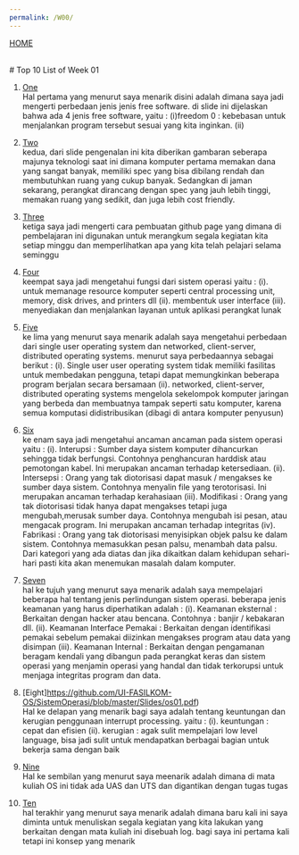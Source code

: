 ```yaml
---
permalink: /W00/
---
```

[HOME](../)

<br>
# Top 10 List of Week 01

1. [One](https://github.com/UI-FASILKOM-OS/SistemOperasi/blob/master/Slides/os01.pdf)<br>
Hal pertama yang menurut saya menarik disini adalah dimana saya jadi mengerti perbedaan jenis jenis free software.
di slide ini dijelaskan bahwa ada 4 jenis free software, yaitu : (i)freedom 0 : kebebasan untuk menjalankan program tersebut
sesuai yang kita inginkan. (ii)

2. [Two](https://github.com/UI-FASILKOM-OS/SistemOperasi/blob/master/Slides/os01.pdf)<br>
kedua, dari slide pengenalan ini kita diberikan gambaran seberapa majunya teknologi saat ini
dimana komputer pertama memakan dana yang sangat banyak, memiliki spec yang bisa dibilang rendah
dan membutuhkan ruang yang cukup banyak. Sedangkan di jaman sekarang, perangkat dirancang dengan
spec yang jauh lebih tinggi, memakan ruang yang sedikit, dan juga lebih cost friendly.

3. [Three](https://github.com/UI-FASILKOM-OS/SistemOperasi/blob/master/Slides/os01.pdf)<br>
ketiga saya jadi mengerti cara pembuatan github page yang dimana di pembelajaran ini digunakan
untuk merangkum segala kegiatan kita setiap minggu dan memperlihatkan apa yang kita telah
pelajari selama seminggu

4. [Four](https://github.com/UI-FASILKOM-OS/SistemOperasi/blob/master/Slides/os01.pdf)<br>
keempat saya jadi mengetahui fungsi dari sistem operasi yaitu :
    (i). untuk memanage resource komputer seperti central processing unit, memory, disk drives, and printers dll
    (ii). membentuk user interface
    (iii). menyediakan dan menjalankan layanan untuk aplikasi perangkat lunak

5. [Five](https://github.com/UI-FASILKOM-OS/SistemOperasi/blob/master/Slides/os01.pdf)<br>
ke lima yang menurut saya menarik adalah saya mengetahui perbedaan dari single user
operating system dan networked, client-server, distributed operating systems. menurut saya perbedaannya sebagai berikut :
  (i). Single user user operating system tidak memiliki fasilitas untuk membedakan pengguna, 
  tetapi dapat memungkinkan beberapa program berjalan secara bersamaan
  (ii). networked, client-server, distributed operating systems mengelola sekelompok komputer 
  jaringan yang berbeda dan 
  membuatnya tampak seperti satu komputer, karena semua komputasi didistribusikan (dibagi di antara komputer penyusun)

6. [Six](https://github.com/UI-FASILKOM-OS/SistemOperasi/blob/master/Slides/os01.pdf)<br>
ke enam saya jadi mengetahui ancaman ancaman pada sistem operasi yaitu :
  (i). Interupsi : Sumber daya sistem komputer dihancurkan sehingga tidak berfungsi. Contohnya penghancuran 
  harddisk atau pemotongan kabel. Ini merupakan ancaman terhadap ketersediaan.
  (ii). Intersepsi : Orang yang tak diotorisasi dapat masuk / mengakses ke sumber daya sistem. Contohnya menyalin 
  file yang terotorisasi. Ini merupakan ancaman terhadap kerahasiaan
  (iii). Modifikasi : Orang yang tak diotorisasi tidak hanya dapat mengakses tetapi juga mengubah,merusak sumber daya. 
  Contohnya mengubah isi pesan, atau mengacak program. Ini merupakan ancaman terhadap integritas
  (iv). Fabrikasi : Orang yang tak diotorisasi menyisipkan objek palsu ke dalam sistem. Contohnya memasukkan pesan palsu, 
  menambah data palsu. Dari kategori yang ada diatas dan jika dikaitkan dalam kehidupan sehari-hari pasti kita akan 
  menemukan masalah dalam komputer.

7. [Seven](https://github.com/UI-FASILKOM-OS/SistemOperasi/blob/master/Slides/os01.pdf)<br>
hal ke tujuh yang menurut saya menarik adalah saya mempelajari beberapa hal tentang jenis perlindungan sistem operasi.
beberapa jenis keamanan yang harus diperhatikan adalah :
  (i). Keamanan eksternal : Berkaitan dengan hacker atau bencana. Contohnya : banjir / kebakaran dll.
  (ii). Keamanan Interface Pemakai : Berkaitan dengan identifikasi pemakai sebelum pemakai diizinkan mengakses program atau data yang
  disimpan
  (iii). Keamanan Internal : Berkaitan dengan pengamanan beragam kendali yang dibangun pada perangkat keras dan sistem operasi yang menjamin
  operasi yang handal dan tidak terkorupsi untuk menjaga integritas program dan data.

8. [Eight]https://github.com/UI-FASILKOM-OS/SistemOperasi/blob/master/Slides/os01.pdf)<br>
Hal ke delapan yang menarik bagi saya adalah tentang keuntungan dan kerugian penggunaan interrupt
processing. yaitu : 
  (i). keuntungan : cepat dan efisien
  (ii). kerugian : agak sulit mempelajari low level language, bisa jadi sulit untuk mendapatkan berbagai bagian untuk bekerja sama dengan baik

9. [Nine](https://github.com/UI-FASILKOM-OS/SistemOperasi/blob/master/Slides/os01.pdf)<br>
Hal ke sembilan yang menurut saya meenarik adalah dimana di mata kuliah OS ini tidak ada UAS dan UTS dan digantikan dengan tugas tugas

10. [Ten](https://github.com/UI-FASILKOM-OS/SistemOperasi/blob/master/Slides/os01.pdf)<br>
hal terakhir yang  menurut saya menarik adalah dimana baru kali ini saya diminta untuk menuliskan segala kegiatan yang kita lakukan yang berkaitan
dengan mata kuliah ini disebuah log. bagi saya ini pertama kali tetapi ini konsep yang menarik
